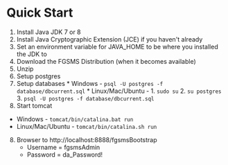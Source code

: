 # Quick Start

1. Install Java JDK 7 or 8
2. Install Java Cryptographic Extension (JCE) if you haven't already
3. Set an environment variable for JAVA_HOME to be where you installed the JDK to
4. Download the FGSMS Distribution (when it becomes available)
5. Unzip
6. Setup postgres
  1. Setup databases
    * Windows -  `psql -U postgres -f database/dbcurrent.sql`
    * Linux/Mac/Ubuntu - 
         1. `sudo su`
         2. `su postgres`
         3. `psql -U postgres -f database/dbcurrent.sql`
7. Start tomcat 
  * Windows - `tomcat/bin/catalina.bat run`
  * Linux/Mac/Ubuntu - `tomcat/bin/catalina.sh run`
8. Browser to http://localhost:8888/fgsmsBootstrap
	* Username = fgsmsAdmin
	* Password = da_Password!
